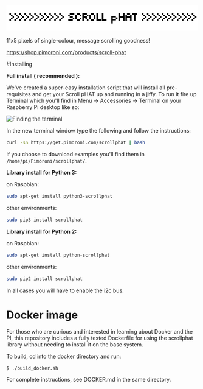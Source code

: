 ![Scroll pHAT](scroll-phat-logo-new.png)

11x5 pixels of single-colour, message scrolling goodness!

https://shop.pimoroni.com/products/scroll-phat

#Installing

**Full install ( recommended ):**

We've created a super-easy installation script that will install all pre-requisites and get your Scroll pHAT up and running in a jiffy. To run it fire up Terminal which you'll find in Menu -> Accessories -> Terminal on your Raspberry Pi desktop like so:

![Finding the terminal](terminal.jpg)

In the new terminal window type the following and follow the instructions:

```bash
curl -sS https://get.pimoroni.com/scrollphat | bash
```

If you choose to download examples you'll find them in `/home/pi/Pimoroni/scrollphat/`.

**Library install for Python 3:**

on Raspbian:

```bash
sudo apt-get install python3-scrollphat
```
other environments: 

```bash
sudo pip3 install scrollphat
```

**Library install for Python 2:**

on Raspbian:

```bash
sudo apt-get install python-scrollphat
```
other environments: 

```bash
sudo pip2 install scrollphat
```

In all cases you will have to enable the i2c bus.

# Docker image

For those who are curious and interested in learning about Docker and the PI, this repository includes a fully tested Dockerfile for using the scrollphat library without needing to install it on the base system.

To build, cd into the docker directory and run:

```
$ ./build_docker.sh
```

For complete instructions, see DOCKER.md in the same directory.
